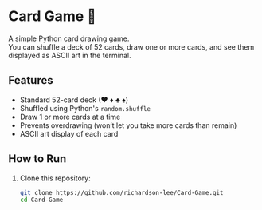 # Card Game 🎴

A simple Python card drawing game.  
You can shuffle a deck of 52 cards, draw one or more cards, and see them displayed as ASCII art in the terminal.

## Features
- Standard 52-card deck (♥ ♦ ♣ ♠)
- Shuffled using Python's `random.shuffle`
- Draw 1 or more cards at a time
- Prevents overdrawing (won’t let you take more cards than remain)
- ASCII art display of each card

## How to Run
1. Clone this repository:
   ```bash
   git clone https://github.com/richardson-lee/Card-Game.git
   cd Card-Game

